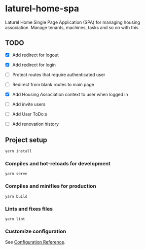 # laturel-home-spa
Laturel Home Single Page Application (SPA) for managing housing association. Manage tenants, machines, tasks and so on with this.

## TODO
- [x] Add redirect for logout
- [x] Add redirect for login
- [ ] Protect routes that require authenticated user
- [ ] Redirect from blank routes to main page
- [x] Add Housing Association context to user when logged in
- [ ] Add invite users
- [ ] Add User ToDo:s
- [ ] Add renovation history


## Project setup
```
yarn install
```

### Compiles and hot-reloads for development
```
yarn serve
```

### Compiles and minifies for production
```
yarn build
```

### Lints and fixes files
```
yarn lint
```

### Customize configuration
See [Configuration Reference](https://cli.vuejs.org/config/).
